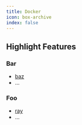 ```yaml
---
title: Docker
icon: box-archive
index: false
---
```


## Highlight Features

### Bar

- [baz](bar/baz.md)
- ...

### Foo

- [ray](foo/ray.md)
- ...
